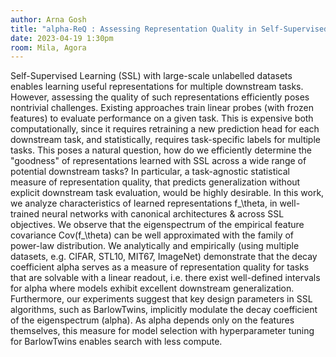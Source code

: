```yaml
---
author: Arna Gosh
title: "alpha-ReQ : Assessing Representation Quality in Self-Supervised Learning by measuring eigenspectrum decay"
date: 2023-04-19 1:30pm
room: Mila, Agora
---
```


Self-Supervised Learning (SSL) with large-scale unlabelled datasets enables learning useful representations for multiple downstream tasks. However, assessing the quality of such representations efficiently poses nontrivial challenges. Existing approaches train linear probes (with frozen features) to evaluate performance on a given task. This is expensive both computationally, since it requires retraining a new prediction head for each downstream task, and statistically, requires task-specific labels for multiple tasks. This poses a natural question, how do we efficiently determine the "goodness" of representations learned with SSL across a wide range of potential downstream tasks? In particular, a task-agnostic statistical measure of representation quality, that predicts generalization without explicit downstream task evaluation, would be highly desirable. In this work, we analyze characteristics of learned representations f_\theta, in well-trained neural networks with canonical architectures & across SSL objectives. We observe that the eigenspectrum of the empirical feature covariance Cov(f_\theta) can be well approximated with the family of power-law distribution. We analytically and empirically (using multiple datasets, e.g. CIFAR, STL10, MIT67, ImageNet) demonstrate that the decay coefficient alpha serves as a measure of representation quality for tasks that are solvable with a linear readout, i.e. there exist well-defined intervals for alpha where models exhibit excellent downstream generalization. Furthermore, our experiments suggest that key design parameters in SSL algorithms, such as BarlowTwins, implicitly modulate the decay coefficient of the eigenspectrum (alpha). As alpha depends only on the features themselves, this measure for model selection with hyperparameter tuning for BarlowTwins enables search with less compute.
